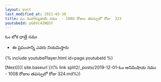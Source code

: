 ```yaml
---
layout: post
last_modified_at: 2021-03-30
title: ఓం మహాద్యుతయే నమః  - 1008 రోజుల తపస్సులో రోజు  323
youtubeId: pG8Vc4ZWQSY
---
```

 
 
 ఓం లోక ధాత్రే నమః  
 
 -  ఈ ప్రపంచాన్ని ఎవరు నియమిస్తారు 
 
  
 
  
 
 
 
 
 
 


{% include youtubePlayer.html id=page.youtubeId %}
 
[Next]({{ site.baseurl }}{% link  split2/_posts/2019-12-01-ఓం అనిమిషాయ నమః  - 1008 రోజుల తపస్సులో రోజు  324.md%})
 
